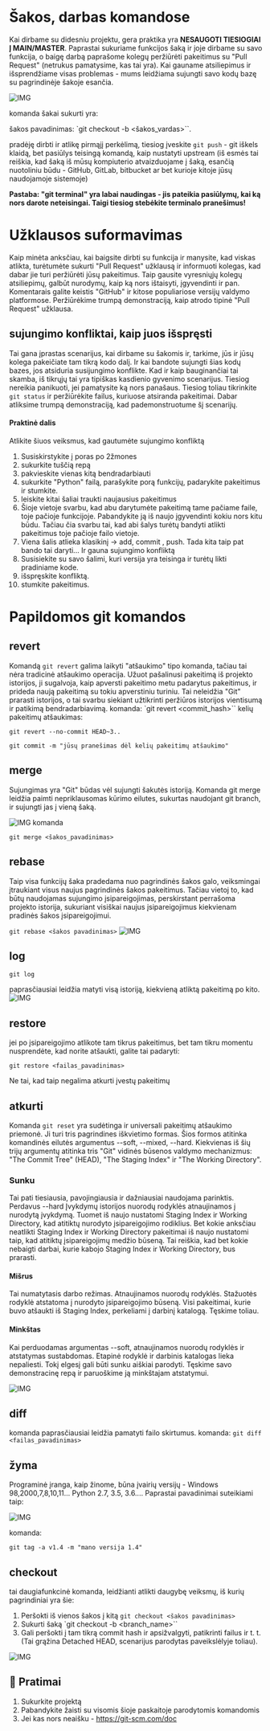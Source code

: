 # Šakos, darbas komandose
Kai dirbame su didesniu projektu, gera praktika yra **NESAUGOTI TIESIOGIAI Į MAIN/MASTER**. Paprastai sukuriame funkcijos šaką ir joje dirbame su savo funkcija, o baigę darbą paprašome kolegų peržiūrėti pakeitimus su "Pull Request" (netrukus pamatysime, kas tai yra). Kai gauname atsiliepimus ir išsprendžiame visas problemas - mums leidžiama sujungti savo kodų bazę su pagrindinėje šakoje esančia.

![IMG](https://github.com/CodeAcademy-Online/python-new-material/blob/master/images/git_branch.svg)

komanda šakai sukurti yra:

šakos pavadinimas: `git checkout -b <šakos_vardas>``.

pradėję dirbti ir atlikę pirmąjį perkėlimą, tiesiog įveskite `git push` - git iškels klaidą, bet pasiūlys teisingą komandą, kaip nustatyti upstream (iš esmės tai reiškia, kad šaką iš mūsų kompiuterio atvaizduojame į šaką, esančią nuotoliniu būdu - GitHub, GitLab, bitbucket ar bet kurioje kitoje jūsų naudojamoje sistemoje)

**Pastaba: "git terminal" yra labai naudingas - jis pateikia pasiūlymų, kai ką nors darote neteisingai. Taigi tiesiog stebėkite terminalo pranešimus!**

# Užklausos suformavimas

Kaip minėta anksčiau, kai baigsite dirbti su funkcija ir manysite, kad viskas atlikta, turėtumėte sukurti "Pull Request" užklausą ir informuoti kolegas, kad dabar jie turi peržiūrėti jūsų pakeitimus. Taip gausite vyresniųjų kolegų atsiliepimų, galbūt nurodymų, kaip ką nors ištaisyti, įgyvendinti ir pan. Komentarais galite keistis "GitHub" ir kitose populiariose versijų valdymo platformose. Peržiūrėkime trumpą demonstraciją, kaip atrodo tipinė "Pull Request" užklausa.

## sujungimo konfliktai, kaip juos išspręsti
Tai gana įprastas scenarijus, kai dirbame su šakomis ir, tarkime, jūs ir jūsų kolega pakeičiate tam tikrą kodo dalį. Ir kai bandote sujungti šias kodų bazes, jos atsiduria susijungimo konflikte. Kad ir kaip bauginančiai tai skamba, iš tikrųjų tai yra tipiškas kasdienio gyvenimo scenarijus. Tiesiog nereikia panikuoti, jei pamatysite ką nors panašaus. Tiesiog toliau tikrinkite `git status` ir peržiūrėkite failus, kuriuose atsiranda pakeitimai. Dabar atliksime trumpą demonstraciją, kad pademonstruotume šį scenarijų.

#### Praktinė dalis
Atlikite šiuos veiksmus, kad gautumėte sujungimo konfliktą

1. Susiskirstykite į poras po 2žmones
2. sukurkite tuščią repą
3. pakvieskite vienas kitą bendradarbiauti
4. sukurkite "Python" failą, parašykite porą funkcijų, padarykite pakeitimus ir stumkite.
5. leiskite kitai šaliai traukti naujausius pakeitimus
6. Šioje vietoje svarbu, kad abu darytumėte pakeitimą tame pačiame faile, toje pačioje funkcijoje. Pabandykite ją iš naujo įgyvendinti kokiu nors kitu būdu. Tačiau čia svarbu tai, kad abi šalys turėtų bandyti atlikti pakeitimus toje pačioje failo vietoje.
7. Viena šalis atlieka klasikinį -> add, commit , push. Tada kita taip pat bando tai daryti... Ir gauna sujungimo konfliktą
8. Susisiekite su savo šalimi, kuri versija yra teisinga ir turėtų likti pradiniame kode.
9. išspręskite konfliktą.
10. stumkite pakeitimus.

# Papildomos git komandos
## revert
Komandą `git revert` galima laikyti "atšaukimo" tipo komanda, tačiau tai nėra tradicinė atšaukimo operacija. Užuot pašalinusi pakeitimą iš projekto istorijos, ji sugalvoja, kaip apversti pakeitimo metu padarytus pakeitimus, ir prideda naują pakeitimą su tokiu apverstiniu turiniu. Tai neleidžia "Git" prarasti istorijos, o tai svarbu siekiant užtikrinti peržiūros istorijos vientisumą ir patikimą bendradarbiavimą.
komanda:
`git revert <commit_hash>``
kelių pakeitimų atšaukimas:


`git revert --no-commit HEAD~3..`

`git commit -m "jūsų pranešimas dėl kelių pakeitimų atšaukimo"`

## merge

Sujungimas yra "Git" būdas vėl sujungti šakutės istoriją. Komanda git merge leidžia paimti nepriklausomas kūrimo eilutes, sukurtas naudojant git branch, ir sujungti jas į vieną šaką.

![IMG](https://github.com/CodeAcademy-Online/python-new-material/blob/master/images/merge.svg)
komanda


`git merge <šakos_pavadinimas>`

## rebase

Taip visa funkcijų šaka pradedama nuo pagrindinės šakos galo, veiksmingai įtraukiant visus naujus pagrindinės šakos pakeitimus. Tačiau vietoj to, kad būtų naudojamas sujungimo įsipareigojimas, perskirstant perrašoma projekto istorija, sukuriant visiškai naujus įsipareigojimus kiekvienam pradinės šakos įsipareigojimui.


`git rebase <šakos pavadinimas>`
![IMG](https://github.com/CodeAcademy-Online/python-new-material/blob/master/images/rebase.svg)

## log

`git log`

paprasčiausiai leidžia matyti visą istoriją, kiekvieną atliktą pakeitimą po kito.
![IMG](https://github.com/CodeAcademy-Online/python-new-material/blob/master/images/git_log.jpg)

## restore
jei po įsipareigojimo atlikote tam tikrus pakeitimus, bet tam tikru momentu nusprendėte, kad norite atšaukti, galite tai padaryti:


`git restore <failas_pavadinimas>`

Ne tai, kad taip negalima atkurti įvestų pakeitimų

## atkurti 

Komanda `git reset` yra sudėtinga ir universali pakeitimų atšaukimo priemonė. Ji turi tris pagrindines iškvietimo formas. Šios formos atitinka komandinės eilutės argumentus --soft, --mixed, --hard. Kiekvienas iš šių trijų argumentų atitinka tris "Git" vidinės būsenos valdymo mechanizmus: "The Commit Tree" (HEAD), "The Staging Index" ir "The Working Directory".

### Sunku

Tai pati tiesiausia, pavojingiausia ir dažniausiai naudojama parinktis. Perdavus --hard Įvykdymų istorijos nuorodų rodyklės atnaujinamos į nurodytą įvykdymą. Tuomet iš naujo nustatomi Staging Index ir Working Directory, kad atitiktų nurodyto įsipareigojimo rodiklius. Bet kokie anksčiau neatlikti Staging Index ir Working Directory pakeitimai iš naujo nustatomi taip, kad atitiktų įsipareigojimų medžio būseną. Tai reiškia, kad bet kokie nebaigti darbai, kurie kabojo Staging Index ir Working Directory, bus prarasti.

#### Mišrus

Tai numatytasis darbo režimas. Atnaujinamos nuorodų rodyklės. Stažuotės rodyklė atstatoma į nurodyto įsipareigojimo būseną. Visi pakeitimai, kurie buvo atšaukti iš Staging Index, perkeliami į darbinį katalogą. Tęskime toliau.


#### Minkštas

Kai perduodamas argumentas --soft, atnaujinamos nuorodų rodyklės ir atstatymas sustabdomas. Etapinė rodyklė ir darbinis katalogas lieka nepaliesti. Tokį elgesį gali būti sunku aiškiai parodyti. Tęskime savo demonstracinę repą ir paruoškime ją minkštajam atstatymui.

![IMG](https://github.com/CodeAcademy-Online/python-new-material/blob/master/images/reset.svg)


## diff

komanda paprasčiausiai leidžia pamatyti failo skirtumus.
komanda:
`git diff <failas_pavadinimas>`


## žyma

Programinė įranga, kaip žinome, būna įvairių versijų - Windows 98,2000,7,8,10,11...  Python 2.7, 3.5, 3.6....
Paprastai pavadinimai suteikiami taip:

![IMG](https://github.com/CodeAcademy-Online/python-new-material/blob/master/images/tag.png)

komanda:


`git tag -a v1.4 -m "mano versija 1.4"`


## checkout

tai daugiafunkcinė komanda, leidžianti atlikti daugybę veiksmų, iš kurių pagrindiniai yra šie:
1. Peršokti iš vienos šakos į kitą `git checkout <šakos pavadinimas>`
1. Sukurti šaką `git checkout -b <branch_name>``
1. Gali peršokti į tam tikrą commit hash ir apsižvalgyti, patikrinti failus ir t. t. (Tai grąžina Detached HEAD, scenarijus parodytas paveikslėlyje toliau).

![IMG](https://github.com/CodeAcademy-Online/python-new-material/blob/master/images/detached.svg)

## 🧠 Pratimai

1. Sukurkite projektą
1. Pabandykite žaisti su visomis šioje paskaitoje parodytomis komandomis
1. Jei kas nors neaišku - https://git-scm.com/doc

